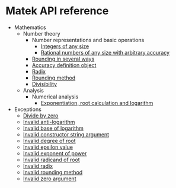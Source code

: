 # Matek API reference

- Mathematics
	- Number theory
		- Number representations and basic operations
			- [Integers of any size](https://github.com/attila-papp/matek/blob/v0.3.0/doc/Math/NumberTheory/Number/Integer.md)
			- [Rational numbers of any size with arbitrary accuracy](https://github.com/attila-papp/matek/blob/v0.3.0/doc/Math/NumberTheory/Number/Rational.md)
		- [Rounding in several ways](https://github.com/attila-papp/matek/blob/v0.3.0/doc/Math/NumberTheory/Rounding.md)
		- [Accuracy definition object](https://github.com/attila-papp/matek/blob/v0.3.0/doc/Math/NumberTheory/Accuracy.md)
		- [Radix](https://github.com/attila-papp/matek/blob/v0.3.0/doc/Math/NumberTheory/Radix.md)
		- [Rounding method](https://github.com/attila-papp/matek/blob/v0.3.0/doc/Math/NumberTheory/RoundingMethod.md)
		- [Divisibility](https://github.com/attila-papp/matek/blob/v0.3.0/doc/Math/NumberTheory/Divisibility.md)
	- Analysis
		- Numerical analysis
			- [Exponentiation, root calculation and logarithm](https://github.com/attila-papp/matek/blob/v0.3.0/doc/Math/Analysis/Numerical/Exponentiation.md)
- Exceptions
	- [Divide by zero](https://github.com/attila-papp/matek/blob/v0.3.0/doc/Exception/DivideByZero.md)
	- [Invalid anti-logarithm](https://github.com/attila-papp/matek/blob/v0.3.0/doc/Exception/InvalidAntiLogarithm.md)
	- [Invalid base of logarithm](https://github.com/attila-papp/matek/blob/v0.3.0/doc/Exception/InvalidBaseOfLogarithm.md)
	- [Invalid constructor string argument](https://github.com/attila-papp/matek/blob/v0.3.0/doc/Exception/InvalidConstructorStringArgument.md)
	- [Invalid degree of root](https://github.com/attila-papp/matek/blob/v0.3.0/doc/Exception/InvalidDegreeOfRoot.md)
	- [Invalid epsilon value](https://github.com/attila-papp/matek/blob/v0.3.0/doc/Exception/InvalidEpsilonValue.md)
	- [Invalid exponent of power](https://github.com/attila-papp/matek/blob/v0.3.0/doc/Exception/InvalidExponentOfPower.md)
	- [Invalid radicand of root](https://github.com/attila-papp/matek/blob/v0.3.0/doc/Exception/InvalidRadicandOfRoot.md)
	- [Invalid radix](https://github.com/attila-papp/matek/blob/v0.3.0/doc/Exception/InvalidRadix.md)
	- [Invalid rounding method](https://github.com/attila-papp/matek/blob/v0.3.0/doc/Exception/InvalidRoundingMethod.md)
	- [Invalid zero argument](https://github.com/attila-papp/matek/blob/v0.3.0/doc/Exception/InvalidZeroArgument.md)